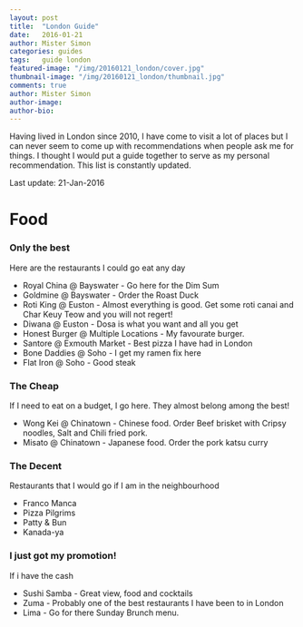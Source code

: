 ```yaml
---
layout: post
title:  "London Guide"
date:   2016-01-21
author: Mister Simon
categories: guides
tags:	guide london
featured-image: "/img/20160121_london/cover.jpg"
thumbnail-image: "/img/20160121_london/thumbnail.jpg"
comments: true
author: Mister Simon
author-image: 
author-bio: 
---
```


Having lived in London since 2010, I have come to visit a lot of places but I can never seem to come up with recommendations when people ask me for things. I thought I would put a guide together to serve as my personal recommendation.  This list is constantly updated.

Last update: 21-Jan-2016

# Food

### Only the best
Here are the restaurants I could go eat any day

* Royal China @ Bayswater - Go here for the Dim Sum
* Goldmine @ Bayswater - Order the Roast Duck
* Roti King @ Euston - Almost everything is good. Get some roti canai and Char Keuy Teow and you will not regert!
* Diwana @ Euston - Dosa is what you want and all you get
* Honest Burger @ Multiple Locations - My favourate burger. 
* Santore @ Exmouth Market - Best pizza I have had in London
* Bone Daddies @ Soho - I get my ramen fix here
* Flat Iron @ Soho - Good steak
 

### The Cheap
If I need to eat on a budget, I go here. They almost belong among the best!

* Wong Kei @ Chinatown - Chinese food. Order Beef brisket with Cripsy noodles, Salt and Chili fried pork.
* Misato @ Chinatown - Japanese food. Order the pork katsu curry

### The Decent
Restaurants that I would go if I am in the neighbourhood

* Franco Manca
* Pizza Pilgrims
* Patty & Bun
* Kanada-ya


### I just got my promotion!

If i have the cash

* Sushi Samba - Great view, food and cocktails
* Zuma - Probably one of the best restaurants I have been to in London
* Lima - Go for there Sunday Brunch menu. 
